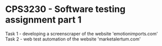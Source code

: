 # CPS3230 - Software testing assignment part 1

Task 1 - developing a screenscraper of the website 'emotionimports.com'
Task 2 - web test automation of the website 'marketalertum.com'


